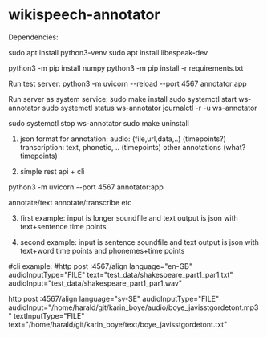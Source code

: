 # wikispeech-annotator

Dependencies:

sudo apt install python3-venv
sudo apt install libespeak-dev

python3 -m pip install numpy
python3 -m pip install -r requirements.txt 

Run test server:
python3 -m uvicorn --reload --port 4567 annotator:app

Run server as system service:
sudo make install
sudo systemctl start ws-annotator
sudo systemctl status ws-annotator
journalctl -r -u ws-annotator

sudo systemctl stop ws-annotator
sudo make uninstall




1) json format for annotation:
audio: (file,url,data,..) (timepoints?)
transcription: text, phonetic, .. (timepoints)
other annotations (what? timepoints)

2) simple rest api + cli 

python3 -m uvicorn --port 4567 annotator:app

annotate/text
annotate/transcribe
etc

3) first example:
input is longer soundfile and text
output is json with text+sentence time points

4) second example:
input is sentence soundfile and text
output is json with text+word time points and phonemes+time points


#cli example:
#http post :4567/align language="en-GB" audioInputType="FILE" text="test_data/shakespeare_part1_par1.txt" audioInput="test_data/shakespeare_part1_par1.wav"

http post :4567/align language="sv-SE" audioInputType="FILE" audioInput="/home/harald/git/karin_boye/audio/boye_javisstgordetont.mp3" textInputType="FILE" text="/home/harald/git/karin_boye/text/boye_javisstgordetont.txt"
